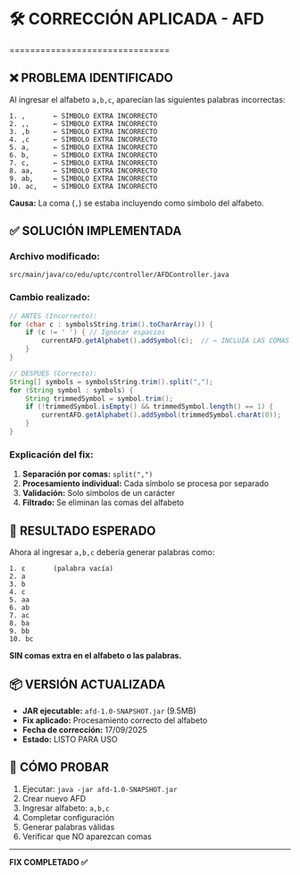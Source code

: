 # 🛠️ CORRECCIÓN APLICADA - AFD
===============================

## ❌ **PROBLEMA IDENTIFICADO**
Al ingresar el alfabeto `a,b,c`, aparecían las siguientes palabras incorrectas:
```
1. ,       ← SÍMBOLO EXTRA INCORRECTO
2. ,,      ← SÍMBOLO EXTRA INCORRECTO  
3. ,b      ← SÍMBOLO EXTRA INCORRECTO
4. ,c      ← SÍMBOLO EXTRA INCORRECTO
5. a,      ← SÍMBOLO EXTRA INCORRECTO
6. b,      ← SÍMBOLO EXTRA INCORRECTO
7. c,      ← SÍMBOLO EXTRA INCORRECTO
8. aa,     ← SÍMBOLO EXTRA INCORRECTO
9. ab,     ← SÍMBOLO EXTRA INCORRECTO
10. ac,    ← SÍMBOLO EXTRA INCORRECTO
```

**Causa:** La coma (`,`) se estaba incluyendo como símbolo del alfabeto.

## ✅ **SOLUCIÓN IMPLEMENTADA**

### Archivo modificado:
`src/main/java/co/edu/uptc/controller/AFDController.java`

### Cambio realizado:
```java
// ANTES (Incorrecto):
for (char c : symbolsString.trim().toCharArray()) {
    if (c != ' ') { // Ignorar espacios
        currentAFD.getAlphabet().addSymbol(c);  // ← INCLUÍA LAS COMAS
    }
}

// DESPUÉS (Correcto):
String[] symbols = symbolsString.trim().split(",");
for (String symbol : symbols) {
    String trimmedSymbol = symbol.trim();
    if (!trimmedSymbol.isEmpty() && trimmedSymbol.length() == 1) {
        currentAFD.getAlphabet().addSymbol(trimmedSymbol.charAt(0));
    }
}
```

### Explicación del fix:
1. **Separación por comas:** `split(",")`
2. **Procesamiento individual:** Cada símbolo se procesa por separado
3. **Validación:** Solo símbolos de un carácter
4. **Filtrado:** Se eliminan las comas del alfabeto

## 🎯 **RESULTADO ESPERADO**
Ahora al ingresar `a,b,c` debería generar palabras como:
```
1. ε       (palabra vacía)
2. a
3. b  
4. c
5. aa
6. ab
7. ac
8. ba
9. bb
10. bc
```

**SIN comas extra en el alfabeto o las palabras.**

## 📦 **VERSIÓN ACTUALIZADA**
- **JAR ejecutable:** `afd-1.0-SNAPSHOT.jar` (9.5MB)
- **Fix aplicado:** Procesamiento correcto del alfabeto
- **Fecha de corrección:** 17/09/2025
- **Estado:** LISTO PARA USO

## 🧪 **CÓMO PROBAR**
1. Ejecutar: `java -jar afd-1.0-SNAPSHOT.jar`
2. Crear nuevo AFD
3. Ingresar alfabeto: `a,b,c`
4. Completar configuración
5. Generar palabras válidas
6. Verificar que NO aparezcan comas

---
**FIX COMPLETADO ✅**